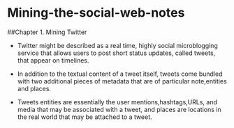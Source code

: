 # Mining-the-social-web-notes

##Chapter 1. Mining Twitter

- Twitter might be described as a real time, highly social microblogging service that allows users to post short status updates, called tweets, that appear on timelines.

- In addition to the textual content of a tweet itself, tweets come bundled with two additional pieces of metadata that are of particular note,entities and places. 

- Tweets entities are essentially the user mentions,hashtags,URLs, and media that may be associated with a tweet, and places are locations in the real world that may be attached to a tweet.

